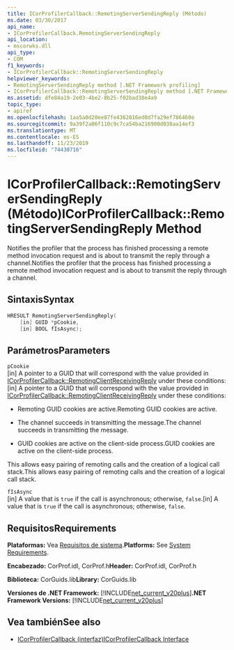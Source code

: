 ```yaml
---
title: ICorProfilerCallback::RemotingServerSendingReply (Método)
ms.date: 03/30/2017
api_name:
- ICorProfilerCallback.RemotingServerSendingReply
api_location:
- mscorwks.dll
api_type:
- COM
f1_keywords:
- ICorProfilerCallback::RemotingServerSendingReply
helpviewer_keywords:
- RemotingServerSendingReply method [.NET Framework profiling]
- ICorProfilerCallback::RemotingServerSendingReply method [.NET Framework profiling]
ms.assetid: dfe84a19-2e03-4be2-8b25-f02bad38e4a9
topic_type:
- apiref
ms.openlocfilehash: 1aa5a0d20ee87fe4362016ed0d7fa29ef786460e
ms.sourcegitcommit: 9a39f2a06f110c9c7ca54ba216900d038aa14ef3
ms.translationtype: MT
ms.contentlocale: es-ES
ms.lasthandoff: 11/23/2019
ms.locfileid: "74430716"
---
```

# <a name="icorprofilercallbackremotingserversendingreply-method"></a><span data-ttu-id="fe988-102">ICorProfilerCallback::RemotingServerSendingReply (Método)</span><span class="sxs-lookup"><span data-stu-id="fe988-102">ICorProfilerCallback::RemotingServerSendingReply Method</span></span>
<span data-ttu-id="fe988-103">Notifies the profiler that the process has finished processing a remote method invocation request and is about to transmit the reply through a channel.</span><span class="sxs-lookup"><span data-stu-id="fe988-103">Notifies the profiler that the process has finished processing a remote method invocation request and is about to transmit the reply through a channel.</span></span>  
  
## <a name="syntax"></a><span data-ttu-id="fe988-104">Sintaxis</span><span class="sxs-lookup"><span data-stu-id="fe988-104">Syntax</span></span>  
  
```cpp  
HRESULT RemotingServerSendingReply(  
    [in] GUID *pCookie,  
    [in] BOOL fIsAsync);  
```  
  
## <a name="parameters"></a><span data-ttu-id="fe988-105">Parámetros</span><span class="sxs-lookup"><span data-stu-id="fe988-105">Parameters</span></span>  
 `pCookie`  
 <span data-ttu-id="fe988-106">[in] A pointer to a GUID that will correspond with the value provided in [ICorProfilerCallback::RemotingClientReceivingReply](../../../../docs/framework/unmanaged-api/profiling/icorprofilercallback-remotingclientreceivingreply-method.md) under these conditions:</span><span class="sxs-lookup"><span data-stu-id="fe988-106">[in] A pointer to a GUID that will correspond with the value provided in [ICorProfilerCallback::RemotingClientReceivingReply](../../../../docs/framework/unmanaged-api/profiling/icorprofilercallback-remotingclientreceivingreply-method.md) under these conditions:</span></span>  
  
- <span data-ttu-id="fe988-107">Remoting GUID cookies are active.</span><span class="sxs-lookup"><span data-stu-id="fe988-107">Remoting GUID cookies are active.</span></span>  
  
- <span data-ttu-id="fe988-108">The channel succeeds in transmitting the message.</span><span class="sxs-lookup"><span data-stu-id="fe988-108">The channel succeeds in transmitting the message.</span></span>  
  
- <span data-ttu-id="fe988-109">GUID cookies are active on the client-side process.</span><span class="sxs-lookup"><span data-stu-id="fe988-109">GUID cookies are active on the client-side process.</span></span>  
  
 <span data-ttu-id="fe988-110">This allows easy pairing of remoting calls and the creation of a logical call stack.</span><span class="sxs-lookup"><span data-stu-id="fe988-110">This allows easy pairing of remoting calls and the creation of a logical call stack.</span></span>  
  
 `fIsAsync`  
 <span data-ttu-id="fe988-111">[in] A value that is `true` if the call is asynchronous; otherwise, `false`.</span><span class="sxs-lookup"><span data-stu-id="fe988-111">[in] A value that is `true` if the call is asynchronous; otherwise, `false`.</span></span>  
  
## <a name="requirements"></a><span data-ttu-id="fe988-112">Requisitos</span><span class="sxs-lookup"><span data-stu-id="fe988-112">Requirements</span></span>  
 <span data-ttu-id="fe988-113">**Plataformas:** Vea [Requisitos de sistema](../../../../docs/framework/get-started/system-requirements.md).</span><span class="sxs-lookup"><span data-stu-id="fe988-113">**Platforms:** See [System Requirements](../../../../docs/framework/get-started/system-requirements.md).</span></span>  
  
 <span data-ttu-id="fe988-114">**Encabezado:** CorProf.idl, CorProf.h</span><span class="sxs-lookup"><span data-stu-id="fe988-114">**Header:** CorProf.idl, CorProf.h</span></span>  
  
 <span data-ttu-id="fe988-115">**Biblioteca:** CorGuids.lib</span><span class="sxs-lookup"><span data-stu-id="fe988-115">**Library:** CorGuids.lib</span></span>  
  
 <span data-ttu-id="fe988-116">**Versiones de .NET Framework:** [!INCLUDE[net_current_v20plus](../../../../includes/net-current-v20plus-md.md)]</span><span class="sxs-lookup"><span data-stu-id="fe988-116">**.NET Framework Versions:** [!INCLUDE[net_current_v20plus](../../../../includes/net-current-v20plus-md.md)]</span></span>  
  
## <a name="see-also"></a><span data-ttu-id="fe988-117">Vea también</span><span class="sxs-lookup"><span data-stu-id="fe988-117">See also</span></span>

- [<span data-ttu-id="fe988-118">ICorProfilerCallback (interfaz)</span><span class="sxs-lookup"><span data-stu-id="fe988-118">ICorProfilerCallback Interface</span></span>](../../../../docs/framework/unmanaged-api/profiling/icorprofilercallback-interface.md)
